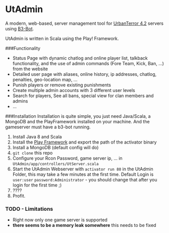 # UtAdmin

A modern, web-based, server management tool for [UrbanTerror 4.2](http://www.urbanterror.info/home/) servers using [B3-Bot](http://forum.bigbrotherbot.net/index.php).

UtAdmin is written in Scala using the Play! Framework.

###Functionality
* Status Page with dynamic chatlog and online player list, talkback functionality, and the use of admin commands (Fore Team, Kick, Ban, ...) from the website
* Detailed user page with aliases, online history, ip addresses, chatlog, penalties, geo-location map, ...
* Punish players or remove existing punishments
* Create multiple admin accounts with 3 different user levels
* Search for players, See all  bans, special view for clan members and admins
* ... 

###Installation
Installation is quite simple, you just need Java/Scala, a MongoDB and the PlayFramework installed on your machine. And the gameserver must have a b3-bot running.

1. Install Java 8 and Scala
2. Install the [Play Framework](https://www.playframework.com/) and export the path of the activator binary
3. Install a MongoDB (default config will do)
4. `git clone` this repo
5. Configure your Rcon Password, game server ip, ... in `UtAdmin/app/controllers/UtServer.scala`
6. Start the UtAdmin Webserver with `activator run 80` in the UtAdmin Folder, this may take a few minutes at the first time. Default Login is `user:user` `password:Administrator` - you should change that after you login for the first time ;)
7. ????
8. Profit.


### TODO - Limitations
* Right now only one game server is supported
* **there seems to be a memory leak somewhere** this needs to be fixed